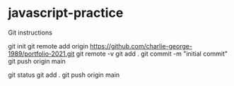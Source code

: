 # javascript-practice

Git instructions

git init
git remote add origin https://github.com/charlie-george-1989/portfolio-2021.git
git remote -v
git add .
git commit -m "initial commit"
git push origin main

git status
git add .
git push origin main